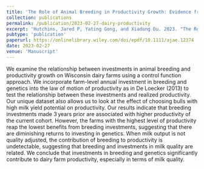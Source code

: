 ```yaml
---
title: 'The Role of Animal Breeding in Productivity Growth: Evidence from Wisconsin Dairy Farms'
collection: publications
permalink: /publication/2023-02-27-dairy-productivity
excerpt: 'Hutchins, Jared P, Yating Gong, and Xiadong Du. 2023. "The Role of Animal Breeding in Productivity Growth: Evidence from Wisconsin Dairy Farms." _American Journal of Agricultural Economics_ 1–-20 https://doi.org/10.1111/ajae.12374'
pubtype: 'publication'
paperurl: https://onlinelibrary.wiley.com/doi/epdf/10.1111/ajae.12374
date: 2023-02-27
venue: 'Manuscript'
---
```

We examine the relationship between investments in animal breeding and productivity growth on Wisconsin dairy farms using a control function approach. We incorporate farm-level annual investment in breeding and genetics into the law of motion of productivity as in De Loecker (2013) to test the relationship between these investments and realized productivity. Our unique dataset also allows us to look at the effect of choosing bulls with high milk yield potential on productivity. Our results indicate that breeding investments made 3 years prior are associated with higher productivity of the current cohort. However, the farms with the highest level of productivity reap the lowest benefits from breeding investments, suggesting that there are diminishing returns to investing in genetics. When milk output is not quality adjusted, the contribution of breeding to productivity is undetectable, suggesting that breeding and investments in milk quality are related. We conclude that investments in breeding and genetics significantly contribute to dairy farm productivity, especially in terms of milk quality.